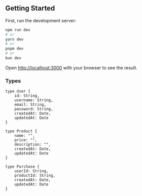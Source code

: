 ## Getting Started

First, run the development server:

```bash
npm run dev
# or
yarn dev
# or
pnpm dev
# or
bun dev
```

Open [http://localhost:3000](http://localhost:3000) with your browser to see the result.

### Types

```
type User {
    id: String,
    username: String,
    email: String,
    password: String,
    createdAt: Date,
    updatedAt: Date
}

type Product {
    name: "",
    price: "",
    description: "",
    createdAt: Date,
    updatedAt: Date
}

type Purchase {
    userId: String,
    productId: String,
    createdAt: Date,
    updatedAt: Date
}
```
